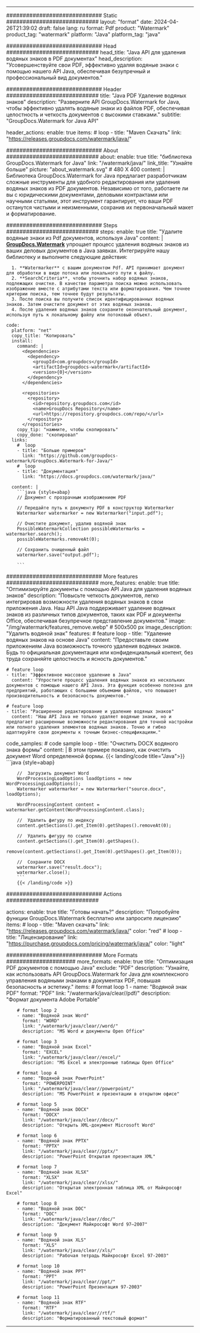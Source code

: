 
---
############################# Static ############################
layout: "format"
date:  2024-04-26T21:39:02
draft: false
lang: ru
format: Pdf
product: "Watermark"
product_tag: "watermark"
platform: "Java"
platform_tag: "java"

############################# Head ############################
head_title: "Java API для удаления водяных знаков в PDF документах"
head_description: "Усовершенствуйте свои PDF, эффективно удаляя водяные знаки с помощью нашего API Java, обеспечивая безупречный и профессиональный вид документов."

############################# Header ############################
title: "Java PDF Удаление водяных знаков" 
description: "Разверните API GroupDocs.Watermark for Java, чтобы эффективно удалять водяные знаки из файлов PDF, обеспечивая целостность и четкость документов с высокими ставками."
subtitle: "GroupDocs.Watermark for Java API" 

header_actions:
  enable: true
  items:
    #  loop
    - title: "Maven Скачать"
      link: "https://releases.groupdocs.com/watermark/java/"
      
############################# About ############################
about:
    enable: true
    title: "библиотека GroupDocs.Watermark for Java"
    link: "/watermark/java/"
    link_title: "Узнайте больше"
    picture: "about_watermark.svg" # 480 X 400
    content: |
       Библиотека GroupDocs.Watermark for Java предлагает разработчикам сложные инструменты для удобного редактирования или удаления водяных знаков из PDF документов. Независимо от того, работаете ли вы с юридическими документами, деловыми контрактами или научными статьями, этот инструмент гарантирует, что ваши PDF останутся чистыми и неизменными, сохранив их первоначальный макет и форматирование.

############################# Steps ############################
steps:
    enable: true
    title: "Удалите водяные знаки из Pdf документов, используя Java"
    content: |
      **[GroupDocs.Watermark](https://products.groupdocs.com/watermark/java/)** упрощает процесс удаления водяных знаков из ваших деловых документов в Java заявках. Интегрируйте нашу библиотеку и выполните следующие действия:
      
      1. **Watermarker** с вашим документом Pdf. API принимает документ для обработки в виде потока или локального пути к файлу.
      2. **SearchCriteria**, чтобы уточнить набор водяных знаков, подлежащих очистке. В качестве параметра поиска можно использовать изображение вместе с атрибутами текста или форматирования. Чем точнее критерии поиска, тем точнее будут результаты.
      3. После поиска вы получите список идентифицированных водяных знаков. Затем очистите документ от этих водяных знаков.
      4. После удаления водяных знаков сохраните окончательный документ, используя путь к локальному файлу или потоковый объект.
   
    code:
      platform: "net"
      copy_title: "Копировать"
      install:
        command: |
          <dependencies>
            <dependency>
              <groupId>com.groupdocs</groupId>
              <artifactId>groupdocs-watermark</artifactId>
              <version>{0}</version>
            </dependency>
          </dependencies>

          <repositories>
            <repository>
              <id>repository.groupdocs.com</id>
              <name>GroupDocs Repository</name>
              <url>https://repository.groupdocs.com/repo/</url>
            </repository>
          </repositories>
        copy_tip: "нажмите, чтобы скопировать"
        copy_done: "скопировал"
      links:
        #  loop
        - title: "Больше примеров"
          link: "https://github.com/groupdocs-watermark/GroupDocs.Watermark-for-Java/"
        #  loop
        - title: "Документация"
          link: "https://docs.groupdocs.com/watermark/java/"
          
      content: |
        ```java {style=abap}
        // Документ с прозрачным изображением PDF

        // Передайте путь к документу PDF в конструктор Watermarker
        Watermarker watermarker = new Watermarker("input.pdf");
        
        // Очистите документ, удалив водяной знак
        PossibleWatermarkCollection possibleWatermarks = watermarker.search();
        possibleWatermarks.removeAt(0);

        // Сохранить очищенный файл
        watermarker.save("output.pdf");
        
        ```        
        
############################# More features ############################
more_features:
  enable: true
  title: "Оптимизируйте документы с помощью API Java для удаления водяных знаков"
  description: "Повысьте четкость документов, легко интегрировав возможности удаления водяных знаков в свои приложения Java. Наш API Java поддерживает удаление водяных знаков из различных типов документов, таких как PDF и документы Office, обеспечивая безупречное представление документов."
  image: "/img/watermark/features_remove.webp" # 500x500 px
  image_description: "Удалить водяной знак"
  features:
    # feature loop
    - title: "Удаление водяных знаков на основе Java"
      content: "Предоставьте своим приложениям Java возможность точного удаления водяных знаков. Будь то официальная документация или конфиденциальный контент, без труда сохраняйте целостность и ясность документов."

    # feature loop
    - title: "Эффективное массовое удаление в Java"
      content: "Упростите процесс удаления водяных знаков из нескольких документов с помощью нашего API Java. Эта функция особенно полезна для предприятий, работающих с большими объемами файлов, что повышает производительность и безопасность документов."

    # feature loop
    - title: "Расширенное редактирование и удаление водяных знаков"
      content: "Наш API Java не только удаляет водяные знаки, но и предлагает расширенные возможности редактирования для точной настройки или полного удаления элементов водяных знаков. Точно и гибко адаптируйте свои документы к точным бизнес-спецификациям."
      
  code_samples:
    # code sample loop
    - title: "Очистить DOCX водяного знака формы"
      content: |
        В этом примере показано, как очистить документ Word определенной формы.
        {{< landing/code title="Java">}}
        ```java {style=abap}
        
        //  Загрузить документ Word
        WordProcessingLoadOptions loadOptions = new WordProcessingLoadOptions();
        Watermarker watermarker = new Watermarker("source.docx", loadOptions);

        WordProcessingContent content = watermarker.getContent(WordProcessingContent.class);

        //  Удалить фигуру по индексу
        content.getSections().get_Item(0).getShapes().removeAt(0);

        //  Удалить фигуру по ссылке
        content.getSections().get_Item(0).getShapes().
            remove(content.getSections().get_Item(0).getShapes().get_Item(0));

        //  Сохраните DOCX
        watermarker.save("result.docx");
        watermarker.close();
        ```
        {{< /landing/code >}}


############################# Actions ############################

actions:
  enable: true
  title: "Готовы начать?"
  description: "Попробуйте функции GroupDocs.Watermark бесплатно или запросите лицензию"
  items:
    #  loop
    - title: "Maven скачать"
      link: "https://releases.groupdocs.com/watermark/java/"
      color: "red"
        #  loop
    - title: "Лицензирование"
      link: "https://purchase.groupdocs.com/pricing/watermark/java/"
      color: "light"


############################# More Formats #####################
more_formats:
    enable: true
    title: "Оптимизация PDF документов с помощью Java"
    exclude: "PDF"
    description: "Узнайте, как использовать API GroupDocs.Watermark for Java для комплексного управления водяными знаками в документах PDF, повышая безопасность и эстетику."
    items: 
        # format loop 1
        - name: "Водяной знак PDF"
          format: "PDF"
          link: "/watermark/java/clear//pdf/"
          description: "Формат документа Adobe Portable"

        # format loop 2
        - name: "Водяной знак Word"
          format: "WORD"
          link: "/watermark/java/clear//word/"
          description: "MS Word и документы Open Office"
          
        # format loop 3
        - name: "Водяной знак Excel"
          format: "EXCEL"
          link: "/watermark/java/clear//excel/"
          description: "MS Excel и электронные таблицы Open Office"

        # format loop 4
        - name: "Водяной знак PowerPoint"
          format: "POWERPOINT"
          link: "/watermark/java/clear//powerpoint/"
          description: "MS PowerPoint и презентации в открытом офисе"

        # format loop 5
        - name: "Водяной знак DOCX"
          format: "DOCX"
          link: "/watermark/java/clear//docx/"
          description: "Открыть XML-документ Microsoft Word"
          
        # format loop 6
        - name: "Водяной знак PPTX"
          format: "PPTX"
          link: "/watermark/java/clear//pptx/"
          description: "PowerPoint Открытая презентация XML"
          
        # format loop 7
        - name: "Водяной знак XLSX"
          format: "XLSX"
          link: "/watermark/java/clear//xlsx/"
          description: "Открытая электронная таблица XML от Майкрософт Excel"

        # format loop 8
        - name: "Водяной знак DOC"
          format: "DOC"
          link: "/watermark/java/clear//doc/"
          description: "Документ Майкрософт Word 97—2007"

        # format loop 9
        - name: "Водяной знак XLS"
          format: "XLS"
          link: "/watermark/java/clear//xls/"
          description: "Рабочая тетрадь Майкрософт Excel 97-2003"

        # format loop 10
        - name: "Водяной знак PPT"
          format: "PPT"
          link: "/watermark/java/clear//ppt/"
          description: "PowerPoint Презентация 97-2003"

        # format loop 11
        - name: "Водяной знак RTF"
          format: "RTF"
          link: "/watermark/java/clear//rtf/"
          description: "Форматированный текстовый формат"

---